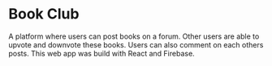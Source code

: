 # Book Club

A platform where users can post books on a forum. Other users are able to upvote and downvote these books. Users can also comment on each others posts. This web app was build with React and Firebase. 
